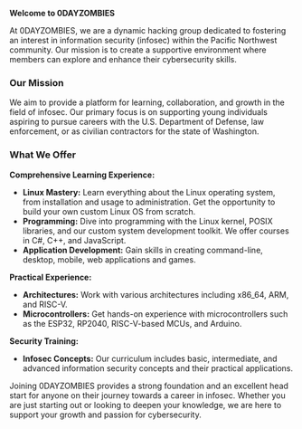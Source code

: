 **Welcome to 0DAYZOMBIES**

At 0DAYZOMBIES, we are a dynamic hacking group dedicated to fostering an interest in information security (infosec) within the Pacific Northwest community. Our mission is to create a supportive environment where members can explore and enhance their cybersecurity skills.

### Our Mission

We aim to provide a platform for learning, collaboration, and growth in the field of infosec. Our primary focus is on supporting young individuals aspiring to pursue careers with the U.S. Department of Defense, law enforcement, or as civilian contractors for the state of Washington.

### What We Offer

**Comprehensive Learning Experience:** 
- **Linux Mastery:** Learn everything about the Linux operating system, from installation and usage to administration. Get the opportunity to build your own custom Linux OS from scratch.
- **Programming:** Dive into programming with the Linux kernel, POSIX libraries, and our custom system development toolkit. We offer courses in C#, C++, and JavaScript.
- **Application Development:** Gain skills in creating command-line, desktop, mobile, web applications and games.

**Practical Experience:**
- **Architectures:** Work with various architectures including x86_64, ARM, and RISC-V.
- **Microcontrollers:** Get hands-on experience with microcontrollers such as the ESP32, RP2040, RISC-V-based MCUs, and Arduino.

**Security Training:**
- **Infosec Concepts:** Our curriculum includes basic, intermediate, and advanced information security concepts and their practical applications.

Joining 0DAYZOMBIES provides a strong foundation and an excellent head start for anyone on their journey towards a career in infosec. Whether you are just starting out or looking to deepen your knowledge, we are here to support your growth and passion for cybersecurity.
